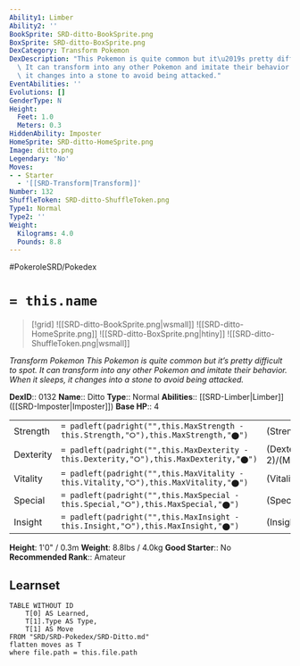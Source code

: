 ```yaml
---
Ability1: Limber
Ability2: ''
BookSprite: SRD-ditto-BookSprite.png
BoxSprite: SRD-ditto-BoxSprite.png
DexCategory: Transform Pokemon
DexDescription: "This Pokemon is quite common but it\u2019s pretty difficult to spot.\
  \ It can transform into any other Pokemon and imitate their behavior. When it sleeps,\
  \ it changes into a stone to avoid being attacked."
EventAbilities: ''
Evolutions: []
GenderType: N
Height:
  Feet: 1.0
  Meters: 0.3
HiddenAbility: Imposter
HomeSprite: SRD-ditto-HomeSprite.png
Image: ditto.png
Legendary: 'No'
Moves:
- - Starter
  - '[[SRD-Transform|Transform]]'
Number: 132
ShuffleToken: SRD-ditto-ShuffleToken.png
Type1: Normal
Type2: ''
Weight:
  Kilograms: 4.0
  Pounds: 8.8
---
```


#PokeroleSRD/Pokedex

# `= this.name`

> [!grid]
> ![[SRD-ditto-BookSprite.png|wsmall]]
> ![[SRD-ditto-HomeSprite.png]]
> ![[SRD-ditto-BoxSprite.png|htiny]]
> ![[SRD-ditto-ShuffleToken.png|wsmall]]


*Transform Pokemon*
*This Pokemon is quite common but it’s pretty difficult to spot. It can transform into any other Pokemon and imitate their behavior. When it sleeps, it changes into a stone to avoid being attacked.*

**DexID**:: 0132
**Name**:: Ditto
**Type**:: Normal
**Abilities**:: [[SRD-Limber|Limber]] ([[SRD-Imposter|Imposter]])
**Base HP**:: 4

|           |                                                                                        |                                          |
| --------- | -------------------------------------------------------------------------------------- | ---------------------------------------- |
| Strength  | `= padleft(padright("",this.MaxStrength - this.Strength,"⭘"),this.MaxStrength,"⬤")`    | (Strength::2)/(MaxStrength::4)   |
| Dexterity | `= padleft(padright("",this.MaxDexterity - this.Dexterity,"⭘"),this.MaxDexterity,"⬤")` | (Dexterity:: 2)/(MaxDexterity::4) |
| Vitality  | `= padleft(padright("",this.MaxVitality - this.Vitality,"⭘"),this.MaxVitality,"⬤")`    | (Vitality::2)/(MaxVitality::4)   |
| Special   | `= padleft(padright("",this.MaxSpecial - this.Special,"⭘"),this.MaxSpecial,"⬤")`       | (Special::2)/(MaxSpecial::4)     |
| Insight   | `= padleft(padright("",this.MaxInsight - this.Insight,"⭘"),this.MaxInsight,"⬤")`       | (Insight::2)/(MaxInsight::4)     |

**Height**: 1'0" / 0.3m
**Weight**: 8.8lbs / 4.0kg
**Good Starter**:: No
**Recommended Rank**:: Amateur

## Learnset

```dataview
TABLE WITHOUT ID
    T[0] AS Learned,
    T[1].Type AS Type,
    T[1] AS Move
FROM "SRD/SRD-Pokedex/SRD-Ditto.md"
flatten moves as T
where file.path = this.file.path
```
